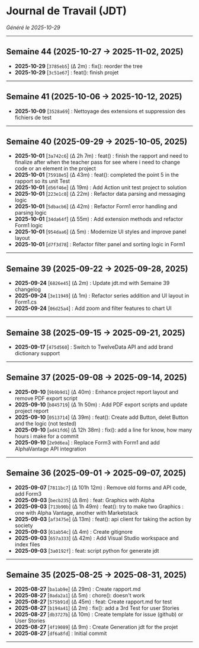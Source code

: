 # Journal de Travail (JDT)
*Généré le 2025-10-29*

---

## Semaine 44 (2025-10-27 → 2025-11-02, 2025)

- **2025-10-29** [`3785eb5`] (Δ 2m) : fix(): reorder the tree
- **2025-10-29** [`3c51e67`] : feat(): finish projet

---

## Semaine 41 (2025-10-06 → 2025-10-12, 2025)

- **2025-10-09** [`3528a69`] : Nettoyage des extensions et suppression des fichiers de test

---

## Semaine 40 (2025-09-29 → 2025-10-05, 2025)

- **2025-10-01** [`3a742c6`] (Δ 2h 7m) : feat() : finish the rapport and need to finalize after when the teacher pass for see where i need to change code or an element in the project
- **2025-10-01** [`75918e5`] (Δ 43m) : feat(): completed the point 5 in the rapport so its unit Test
- **2025-10-01** [`d56f46e`] (Δ 19m) : Add Action unit test project to solution
- **2025-10-01** [`223e1c8`] (Δ 22m) : Refactor data parsing and messaging logic
- **2025-10-01** [`5dbacb6`] (Δ 42m) : Refactor Form1 error handling and parsing logic
- **2025-10-01** [`34da64f`] (Δ 55m) : Add extension methods and refactor Form1 logic
- **2025-10-01** [`954daa6`] (Δ 5m) : Modernize UI styles and improve panel layout
- **2025-10-01** [`d7f3d78`] : Refactor filter panel and sorting logic in Form1

---

## Semaine 39 (2025-09-22 → 2025-09-28, 2025)

- **2025-09-24** [`6826e45`] (Δ 2m) : Update jdt.md with Semaine 39 changelog
- **2025-09-24** [`3e11949`] (Δ 1m) : Refactor series addition and UI layout in Form1.cs
- **2025-09-24** [`06d25a4`] : Add zoom and filter features to chart UI

---

## Semaine 38 (2025-09-15 → 2025-09-21, 2025)

- **2025-09-17** [`475d560`] : Switch to TwelveData API and add brand dictionary support

---

## Semaine 37 (2025-09-08 → 2025-09-14, 2025)

- **2025-09-10** [`9b9b9d1`] (Δ 40m) : Enhance project report layout and remove PDF export script
- **2025-09-10** [`b845719`] (Δ 1h 50m) : Add PDF export scripts and update project report
- **2025-09-10** [`0513714`] (Δ 39m) : feat(): Create add Button, delet Button and the logic (not tested)
- **2025-09-10** [`ad41fd6`] (Δ 12h 38m) : fix(): add a line for know, how many hours i make for a commit
- **2025-09-10** [`2e9d6ea`] : Replace Form3 with Form1 and add AlphaVantage API integration

---

## Semaine 36 (2025-09-01 → 2025-09-07, 2025)

- **2025-09-07** [`7811bc7`] (Δ 101h 12m) : Remove old forms and API code, add Form3
- **2025-09-03** [`becb235`] (Δ 8m) : feat: Graphics with Alpha
- **2025-09-03** [`713b90b`] (Δ 1h 49m) : feat(): try to make two Graphics : one with Alpha Vantage, another with Marketstack
- **2025-09-03** [`af3475e`] (Δ 13m) : feat(): api client for taking the action by society
- **2025-09-03** [`61ab54c`] (Δ 4m) : Create gitignore
- **2025-09-03** [`657a333`] (Δ 42m) : Add Visual Studio workspace and index files
- **2025-09-03** [`3a0192f`] : feat: script python for generate jdt

---

## Semaine 35 (2025-08-25 → 2025-08-31, 2025)

- **2025-08-27** [`ba1ab9e`] (Δ 29m) : Create rapport.md
- **2025-08-27** [`0ada2a1`] (Δ 5m) : chore(): doesn't work
- **2025-08-27** [`575b91d`] (Δ 45m) : feat: Create rapport.md for test
- **2025-08-27** [`b194a41`] (Δ 2m) : fix(): add a 3rd Test for user Stories
- **2025-08-27** [`db3727b`] (Δ 10m) : Create template for issue (github) or User Stories
- **2025-08-27** [`4f19089`] (Δ 9m) : Create Generation jdt for the projet
- **2025-08-27** [`df6a8fd`] : Initial commit

---
